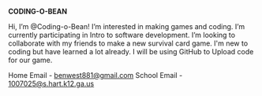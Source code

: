**CODING-O-BEAN**

Hi, I’m @Coding-o-Bean! I’m interested in making games and coding. I’m currently participating in Intro to software development. I’m looking to collaborate with my friends
to make a new survival card game. I'm new to coding but have learned a lot already. I will be using GitHub to Upload code for our game.

Home Email - benwest881@gmail.com
School Email - 1007025@s.hart.k12.ga.us
